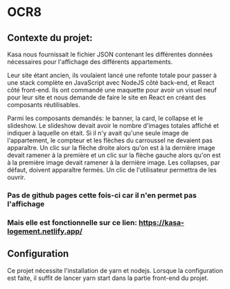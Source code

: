# OCR8

## Contexte du projet:

Kasa nous fournissait le fichier JSON contenant les différentes données nécessaires pour l'affichage des différents appartements.

Leur site étant ancien, ils voulaient lancé une refonte totale pour passer à une stack complète en JavaScript avec NodeJS côté back-end, et React côté front-end. Ils ont commandé une maquette pour avoir un visuel neuf pour leur site et nous demande de faire le site en React en créant des composants réutilisables.

Parmi les composants demandés: le banner, la card, le collapse et le slideshow.
Le slideshow devait avoir le nombre d'images totales affiché et indiquer à laquelle on était. Si il n'y avait qu'une seule image de l'appartement, le compteur et les flèches du carroussel ne devaient pas apparaître. Un clic sur la flèche droite alors qu'on est à la dernière image devait ramener à la première et un clic sur la flèche gauche alors qu'on est à la première image devait ramener à la dernière image.
Les collapses, par défaut, doivent apparaître fermés. Un clic de l'utilisateur permettra de les ouvrir.

### Pas de github pages cette fois-ci car il n'en permet pas l'affichage
### Mais elle est fonctionnelle sur ce lien: https://kasa-logement.netlify.app/

## Configuration

Ce projet nécessite l'installation de yarn et nodejs.
Lorsque la configuration est faite, il suffit de lancer yarn start dans la partie front-end du projet.
